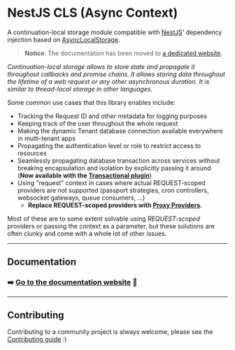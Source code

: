 # NestJS CLS (Async Context)

A continuation-local storage module compatible with [NestJS](https://nestjs.com/)' dependency injection based on [AsyncLocalStorage](https://nodejs.org/api/async_context.html#async_context_class_asynclocalstorage).

> **Notice**: The documentation has been moved to [a dedicated website](https://papooch.github.io/nestjs-cls/).

_Continuation-local storage allows to store state and propagate it throughout callbacks and promise chains. It allows storing data throughout the lifetime of a web request or any other asynchronous duration. It is similar to thread-local storage in other languages._

Some common use cases that this library enables include:

- Tracking the Request ID and other metadata for logging purposes
- Keeping track of the user throughout the whole request
- Making the dynamic Tenant database connection available everywhere in multi-tenant apps
- Propagating the authentication level or role to restrict access to resources
- Seamlessly propagating database transaction across services without breaking encapsulation and isolation by explicitly passing it around (**Now available with the [Transactional plugin](https://papooch.github.io/nestjs-cls/plugins/available-plugins/transactional)**)
- Using "request" context in cases where actual REQUEST-scoped providers are not supported (passport strategies, cron controllers, websocket gateways, queue consumers, ...)
    - **Replace REQUEST-scoped providers with [Proxy Providers](https://papooch.github.io/nestjs-cls/features-and-use-cases/proxy-providers).**

Most of these are to some extent solvable using _REQUEST-scoped_ providers or passing the context as a parameter, but these solutions are often clunky and come with a whole lot of other issues.

---

## Documentation

### ➡️ [Go to the documentation website](https://papooch.github.io/nestjs-cls/) 📖

---

## Contributing

Contributing to a community project is always welcome, please see the [Contributing guide](/CONTRIBUTING.md) :)
